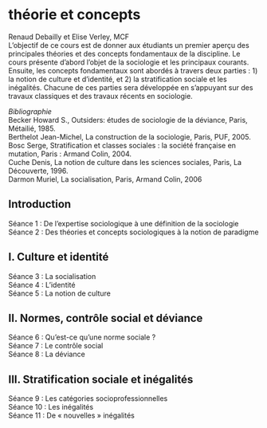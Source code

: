 # théorie et concepts

Renaud Debailly et Elise Verley, MCF  
L’objectif de ce cours est de donner aux étudiants un premier aperçu des principales théories et des concepts fondamentaux de la discipline. Le cours présente d’abord l’objet de la sociologie et les principaux courants. Ensuite, les concepts fondamentaux sont abordés à travers deux parties : 1\) la notion de culture et d’identité, et 2\) la stratification sociale et les inégalités. Chacune de ces parties sera développée en s’appuyant sur des travaux classiques et des travaux récents en sociologie.

_Bibliographie_  
Becker Howard S., Outsiders: études de sociologie de la déviance, Paris, Métailié, 1985.  
Berthelot Jean-Michel, La construction de la sociologie, Paris, PUF, 2005.  
Bosc Serge, Stratification et classes sociales : la société française en mutation, Paris : Armand Colin, 2004.  
Cuche Denis, La notion de culture dans les sciences sociales, Paris, La Découverte, 1996.  
Darmon Muriel, La socialisation, Paris, Armand Colin, 2006

## Introduction

Séance 1 : De l’expertise sociologique à une définition de la sociologie  
Séance 2 : Des théories et concepts sociologiques à la notion de paradigme

## I. Culture et identité

Séance 3 : La socialisation  
Séance 4 : L’identité  
Séance 5 : La notion de culture

## II. Normes, contrôle social et déviance

Séance 6 : Qu’est-ce qu’une norme sociale ?  
Séance 7 : Le contrôle social  
Séance 8 : La déviance

## III. Stratification sociale et inégalités

Séance 9 : Les catégories socioprofessionnelles  
Séance 10 : Les inégalités  
Séance 11 : De « nouvelles » inégalités

